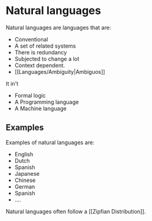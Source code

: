 # Natural languages 

Natural languages are languages that are:
- Conventional 
- A set of related systems
- There is redundancy 
- Subjected to change a lot
- Context dependent. 
- [[Languages/Ambiguity|Ambiguos]]

It in't 
- Formal logic
- A Programming language
- A Machine language 

## Examples 

Examples of natural languages are:
- English 
- Dutch
- Spanish 
- Japanese
- Chinese
- German 
- Spanish
- ....


Natural languages often follow a [[Zipfian Distribution]].